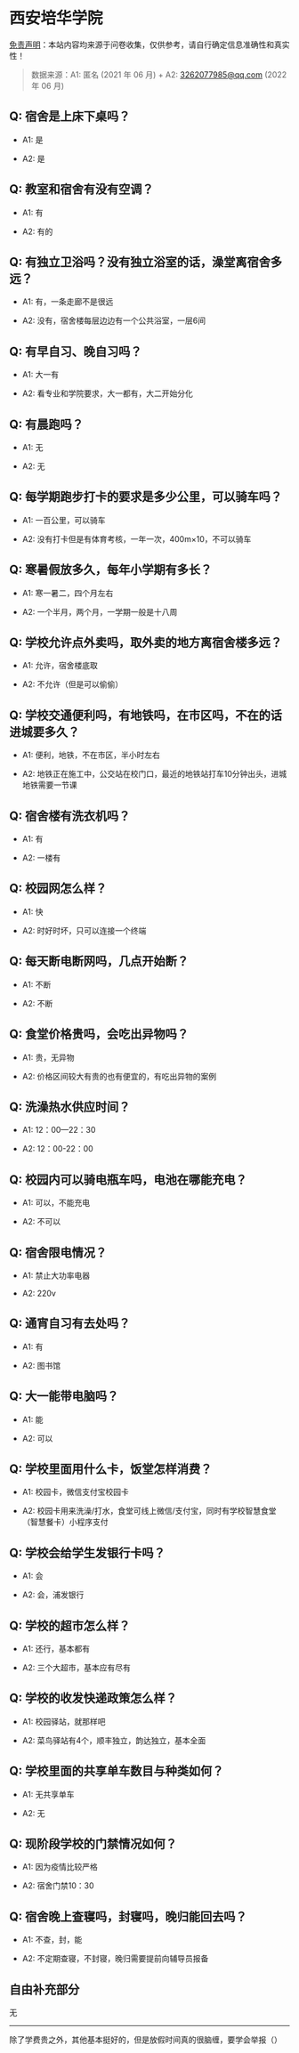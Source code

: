 # 西安培华学院

[免责声明](https://colleges.chat/#_3)：本站内容均来源于问卷收集，仅供参考，请自行确定信息准确性和真实性！

> 数据来源：A1: 匿名 (2021 年 06 月) + A2: 3262077985@qq.com (2022 年 06 月)

## Q: 宿舍是上床下桌吗？

- A1: 是

- A2: 是

## Q: 教室和宿舍有没有空调？

- A1: 有

- A2: 有的

## Q: 有独立卫浴吗？没有独立浴室的话，澡堂离宿舍多远？

- A1: 有，一条走廊不是很远

- A2: 没有，宿舍楼每层边边有一个公共浴室，一层6间

## Q: 有早自习、晚自习吗？

- A1: 大一有

- A2: 看专业和学院要求，大一都有，大二开始分化

## Q: 有晨跑吗？

- A1: 无

- A2: 无

## Q: 每学期跑步打卡的要求是多少公里，可以骑车吗？

- A1: 一百公里，可以骑车

- A2: 没有打卡但是有体育考核，一年一次，400m×10，不可以骑车

## Q: 寒暑假放多久，每年小学期有多长？

- A1: 寒一暑二，四个月左右

- A2: 一个半月，两个月，一学期一般是十八周

## Q: 学校允许点外卖吗，取外卖的地方离宿舍楼多远？

- A1: 允许，宿舍楼底取

- A2: 不允许（但是可以偷偷）

## Q: 学校交通便利吗，有地铁吗，在市区吗，不在的话进城要多久？

- A1: 便利，地铁，不在市区，半小时左右

- A2: 地铁正在施工中，公交站在校门口，最近的地铁站打车10分钟出头，进城地铁需要一节课

## Q: 宿舍楼有洗衣机吗？

- A1: 有

- A2: 一楼有

## Q: 校园网怎么样？

- A1: 快

- A2: 时好时坏，只可以连接一个终端

## Q: 每天断电断网吗，几点开始断？

- A1: 不断

- A2: 不断

## Q: 食堂价格贵吗，会吃出异物吗？

- A1: 贵，无异物

- A2: 价格区间较大有贵的也有便宜的，有吃出异物的案例

## Q: 洗澡热水供应时间？

- A1: 12：00—22：30

- A2: 12：00-22：00

## Q: 校园内可以骑电瓶车吗，电池在哪能充电？

- A1: 可以，不能充电

- A2: 不可以

## Q: 宿舍限电情况？

- A1: 禁止大功率电器

- A2: 220v

## Q: 通宵自习有去处吗？

- A1: 有

- A2: 图书馆

## Q: 大一能带电脑吗？

- A1: 能

- A2: 可以

## Q: 学校里面用什么卡，饭堂怎样消费？

- A1: 校园卡，微信支付宝校园卡

- A2: 校园卡用来洗澡/打水，食堂可线上微信/支付宝，同时有学校智慧食堂（智慧餐卡）小程序支付

## Q: 学校会给学生发银行卡吗？

- A1: 会

- A2: 会，浦发银行

## Q: 学校的超市怎么样？

- A1: 还行，基本都有

- A2: 三个大超市，基本应有尽有

## Q: 学校的收发快递政策怎么样？

- A1: 校园驿站，就那样吧

- A2: 菜鸟驿站有4个，顺丰独立，韵达独立，基本全面

## Q: 学校里面的共享单车数目与种类如何？

- A1: 无共享单车

- A2: 无

## Q: 现阶段学校的门禁情况如何？

- A1: 因为疫情比较严格

- A2: 宿舍门禁10：30

## Q: 宿舍晚上查寝吗，封寝吗，晚归能回去吗？

- A1: 不查，封，能

- A2: 不定期查寝，不封寝，晚归需要提前向辅导员报备

## 自由补充部分

无

***

除了学费贵之外，其他基本挺好的，但是放假时间真的很脑缠，要学会举报（）
